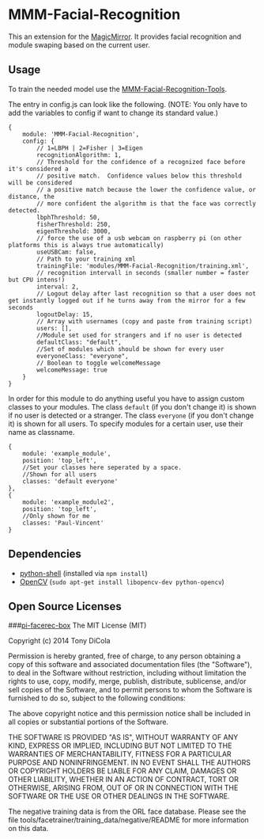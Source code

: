 # MMM-Facial-Recognition
This an extension for the [MagicMirror](https://github.com/MichMich/MagicMirror). It provides facial recognition and module swaping based on the current user.

## Usage
To train the needed model use the [MMM-Facial-Recognition-Tools](https://github.com/paviro/MMM-Facial-Recognition-Tools).

The entry in config.js can look like the following. (NOTE: You only have to add the variables to config if want to change its standard value.)

```
{
	module: 'MMM-Facial-Recognition',
	config: {
		// 1=LBPH | 2=Fisher | 3=Eigen
		recognitionAlgorithm: 1,
		// Threshold for the confidence of a recognized face before it's considered a
		// positive match.  Confidence values below this threshold will be considered
		// a positive match because the lower the confidence value, or distance, the
		// more confident the algorithm is that the face was correctly detected.
		lbphThreshold: 50,
		fisherThreshold: 250,
		eigenThreshold: 3000,
		// force the use of a usb webcam on raspberry pi (on other platforms this is always true automatically)
		useUSBCam: false,
		// Path to your training xml
		trainingFile: 'modules/MMM-Facial-Recognition/training.xml',
		// recognition intervall in seconds (smaller number = faster but CPU intens!)
		interval: 2,
		// Logout delay after last recognition so that a user does not get instantly logged out if he turns away from the mirror for a few seconds
		logoutDelay: 15,
		// Array with usernames (copy and paste from training script)
		users: [],
		//Module set used for strangers and if no user is detected
		defaultClass: "default",
		//Set of modules which should be shown for every user
		everyoneClass: "everyone",
		// Boolean to toggle welcomeMessage
		welcomeMessage: true
	}
}
```

In order for this module to do anything useful you have to assign custom classes to your modules. The class `default` (if you don't change it) is shown if no user is detected or a stranger. The class `everyone` (if you don't change it) is shown for all users. To specify modules for a certain user, use their name as classname.

```
{
	module: 'example_module',
	position: 'top_left',
	//Set your classes here seperated by a space.
	//Shown for all users
	classes: 'default everyone'
},
{
	module: 'example_module2',
	position: 'top_left',
	//Only shown for me
	classes: 'Paul-Vincent'
}
```

## Dependencies
- [python-shell](https://www.npmjs.com/package/python-shell) (installed via `npm install`)
- [OpenCV](http://opencv.org) (`sudo apt-get install libopencv-dev python-opencv`)

## Open Source Licenses
###[pi-facerec-box](https://github.com/tdicola/pi-facerec-box)
The MIT License (MIT)

Copyright (c) 2014 Tony DiCola

Permission is hereby granted, free of charge, to any person obtaining a copy of
this software and associated documentation files (the "Software"), to deal in
the Software without restriction, including without limitation the rights to
use, copy, modify, merge, publish, distribute, sublicense, and/or sell copies of
the Software, and to permit persons to whom the Software is furnished to do so,
subject to the following conditions:

The above copyright notice and this permission notice shall be included in all
copies or substantial portions of the Software.

THE SOFTWARE IS PROVIDED "AS IS", WITHOUT WARRANTY OF ANY KIND, EXPRESS OR
IMPLIED, INCLUDING BUT NOT LIMITED TO THE WARRANTIES OF MERCHANTABILITY, FITNESS
FOR A PARTICULAR PURPOSE AND NONINFRINGEMENT. IN NO EVENT SHALL THE AUTHORS OR
COPYRIGHT HOLDERS BE LIABLE FOR ANY CLAIM, DAMAGES OR OTHER LIABILITY, WHETHER
IN AN ACTION OF CONTRACT, TORT OR OTHERWISE, ARISING FROM, OUT OF OR IN
CONNECTION WITH THE SOFTWARE OR THE USE OR OTHER DEALINGS IN THE SOFTWARE.

The negative training data is from the ORL face database.  Please see the file
tools/facetrainer/training_data/negative/README for more information on this data.
